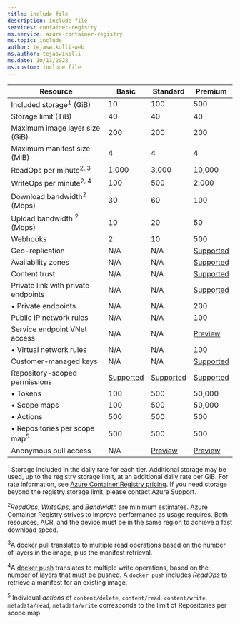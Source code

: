 ```yaml
---
title: include file
description: include file
services: container-registry
ms.service: azure-container-registry
ms.topic: include
author: tejaswikolli-web
ms.author: tejaswikolli
ms.date: 10/11/2022
ms.custom: include file
---
```


| Resource | Basic | Standard | Premium |
|---|---|---|---|
| Included storage<sup>1</sup> (GiB) | 10 | 100 | 500 |
| Storage limit (TiB) | 40| 40 | 40 |
| Maximum image layer size (GiB) | 200 | 200 | 200 |
| Maximum manifest size (MiB) | 4 | 4 | 4 |
| ReadOps per minute<sup>2, 3</sup> | 1,000 | 3,000 | 10,000 |
| WriteOps per minute<sup>2, 4</sup> | 100 | 500 | 2,000 |
| Download bandwidth<sup>2</sup> (Mbps) | 30 | 60 | 100 |
| Upload bandwidth <sup>2</sup> (Mbps) | 10 | 20 | 50 |
| Webhooks | 2 | 10 | 500 |
| Geo-replication | N/A | N/A | [Supported][geo-replication] |
| Availability zones | N/A | N/A | [Supported][zones] |
| Content trust | N/A | N/A | [Supported][content-trust] |
| Private link with private endpoints | N/A | N/A | [Supported][plink] |
| &bull; Private endpoints | N/A | N/A | 200 |
| Public IP network rules | N/A | N/A | 100 |
| Service endpoint VNet access | N/A | N/A | [Preview][vnet] |
| &bull; Virtual network rules | N/A | N/A | 100 |
| Customer-managed keys | N/A | N/A | [Supported][cmk] |
| Repository-scoped permissions | [Supported][token] | [Supported][token] | [Supported][token]|
| &bull; Tokens | 100 | 500 | 50,000 |
| &bull; Scope maps | 100 | 500 | 50,000 |
| &bull; Actions| 500 | 500 | 500 |
| &bull; Repositories per scope map<sup>5</sup> | 500 | 500 | 500 |
| Anonymous pull access | N/A | [Preview][anonymous-pull-access] | [Preview][anonymous-pull-access] |


<sup>1</sup> Storage included in the daily rate for each tier. Additional storage may be used, up to the registry storage limit, at an additional daily rate per GiB. For rate information, see [Azure Container Registry pricing][pricing]. If you need storage beyond the registry storage limit, please contact Azure Support.

<sup>2</sup>*ReadOps*, *WriteOps*, and *Bandwidth* are minimum estimates. Azure Container Registry strives to improve performance as usage requires. Both resources, ACR, and the device must be in the same region to achieve a fast download speed.

<sup>3</sup>A [docker pull](https://docs.docker.com/registry/spec/api/#pulling-an-image) translates to multiple read operations based on the number of layers in the image, plus the manifest retrieval.

<sup>4</sup>A [docker push](https://docs.docker.com/registry/spec/api/#pushing-an-image) translates to multiple write operations, based on the number of layers that must be pushed. A `docker push` includes *ReadOps* to retrieve a manifest for an existing image.

<sup>5</sup> Individual *actions* of `content/delete`, `content/read`, `content/write`, `metadata/read`, `metadata/write` corresponds to the limit of Repositories per scope map. 

<!-- LINKS - External -->
[pricing]: https://azure.microsoft.com/pricing/details/container-registry/

<!-- LINKS - Internal -->
[geo-replication]: /azure/container-registry/container-registry-geo-replication
[content-trust]: /azure/container-registry/container-registry-content-trust
[vnet]: /azure/container-registry/container-registry-vnet
[plink]: /azure/container-registry/container-registry-private-link
[cmk]: /azure/container-registry/tutorial-enable-customer-managed-keys
[token]: /azure/container-registry/container-registry-repository-scoped-permissions
[zones]: /azure/container-registry/zone-redundancy
[anonymous-pull-access]: /azure/container-registry/anonymous-pull-access
